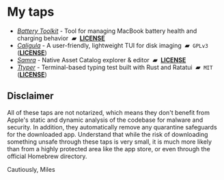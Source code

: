 # My taps

- [_Battery Toolkit_](https://github.com/mhaeuser/Battery-Toolkit) - Tool for managing MacBook battery health and charging behavior  **▰**  [**LICENSE**](https://github.com/mhaeuser/Battery-Toolkit/blob/main/LICENSE)
- [_Caligula_](https://github.com/ifd3f/caligula) - A user-friendly, lightweight TUI for disk imaging  **▰**  `GPLv3` ([**LICENSE**](https://github.com/ifd3f/caligula/blob/main/LICENSE))
- [_Samra_](https://github.com/NSAntoine/Samra) - Native Asset Catalog explorer & editor  **▰**  [**LICENSE**](https://github.com/NSAntoine/Samra/blob/main/LICENSE)
- [_Ttyper_](https://github.com/max-niederman/ttyper) - Terminal-based typing test built with Rust and Ratatui  **▰**  `MIT` ([**LICENSE**](https://github.com/max-niederman/ttyper/blob/main/LICENSE))

## Disclaimer

All of these taps are not notarized, which means they don't benefit from Apple's static and dynamic analysis of the codebase for malware and security. In addition, they automatically remove any quarantine safeguards for the downloaded app. Understand that while the risk of downloading something unsafe through these taps is very small, it is much more likely than from a highly protected area like the app store, or even through the official Homebrew directory.

Cautiously,
Miles
